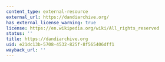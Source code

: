 ```yaml
---
content_type: external-resource
external_url: https://dandiarchive.org/
has_external_license_warning: true
license: https://en.wikipedia.org/wiki/All_rights_reserved
status: ''
title: https://dandiarchive.org
uid: e21dc13b-5708-4532-825f-8f565406dff1
wayback_url: ''
---
```

